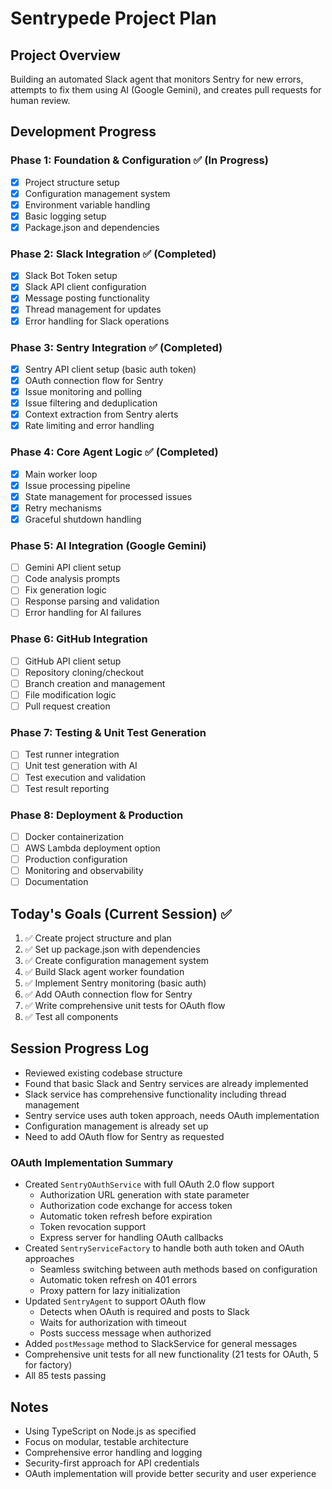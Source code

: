 # Sentrypede Project Plan

## Project Overview
Building an automated Slack agent that monitors Sentry for new errors, attempts to fix them using AI (Google Gemini), and creates pull requests for human review.

## Development Progress

### Phase 1: Foundation & Configuration ✅ (In Progress)
- [x] Project structure setup
- [x] Configuration management system
- [x] Environment variable handling
- [x] Basic logging setup
- [x] Package.json and dependencies

### Phase 2: Slack Integration ✅ (Completed)
- [x] Slack Bot Token setup
- [x] Slack API client configuration
- [x] Message posting functionality
- [x] Thread management for updates
- [x] Error handling for Slack operations

### Phase 3: Sentry Integration ✅ (Completed)
- [x] Sentry API client setup (basic auth token)
- [x] OAuth connection flow for Sentry
- [x] Issue monitoring and polling
- [x] Issue filtering and deduplication
- [x] Context extraction from Sentry alerts
- [x] Rate limiting and error handling

### Phase 4: Core Agent Logic ✅ (Completed)
- [x] Main worker loop
- [x] Issue processing pipeline
- [x] State management for processed issues
- [x] Retry mechanisms
- [x] Graceful shutdown handling

### Phase 5: AI Integration (Google Gemini)
- [ ] Gemini API client setup
- [ ] Code analysis prompts
- [ ] Fix generation logic
- [ ] Response parsing and validation
- [ ] Error handling for AI failures

### Phase 6: GitHub Integration
- [ ] GitHub API client setup
- [ ] Repository cloning/checkout
- [ ] Branch creation and management
- [ ] File modification logic
- [ ] Pull request creation

### Phase 7: Testing & Unit Test Generation
- [ ] Test runner integration
- [ ] Unit test generation with AI
- [ ] Test execution and validation
- [ ] Test result reporting

### Phase 8: Deployment & Production
- [ ] Docker containerization
- [ ] AWS Lambda deployment option
- [ ] Production configuration
- [ ] Monitoring and observability
- [ ] Documentation

## Today's Goals (Current Session) ✅
1. ✅ Create project structure and plan
2. ✅ Set up package.json with dependencies
3. ✅ Create configuration management system
4. ✅ Build Slack agent worker foundation
5. ✅ Implement Sentry monitoring (basic auth)
6. ✅ Add OAuth connection flow for Sentry
7. ✅ Write comprehensive unit tests for OAuth flow
8. ✅ Test all components

## Session Progress Log
- Reviewed existing codebase structure
- Found that basic Slack and Sentry services are already implemented
- Slack service has comprehensive functionality including thread management
- Sentry service uses auth token approach, needs OAuth implementation
- Configuration management is already set up
- Need to add OAuth flow for Sentry as requested

### OAuth Implementation Summary
- Created `SentryOAuthService` with full OAuth 2.0 flow support
  - Authorization URL generation with state parameter
  - Authorization code exchange for access token
  - Automatic token refresh before expiration
  - Token revocation support
  - Express server for handling OAuth callbacks
- Created `SentryServiceFactory` to handle both auth token and OAuth approaches
  - Seamless switching between auth methods based on configuration
  - Automatic token refresh on 401 errors
  - Proxy pattern for lazy initialization
- Updated `SentryAgent` to support OAuth flow
  - Detects when OAuth is required and posts to Slack
  - Waits for authorization with timeout
  - Posts success message when authorized
- Added `postMessage` method to SlackService for general messages
- Comprehensive unit tests for all new functionality (21 tests for OAuth, 5 for factory)
- All 85 tests passing

## Notes
- Using TypeScript on Node.js as specified
- Focus on modular, testable architecture
- Comprehensive error handling and logging
- Security-first approach for API credentials
- OAuth implementation will provide better security and user experience
